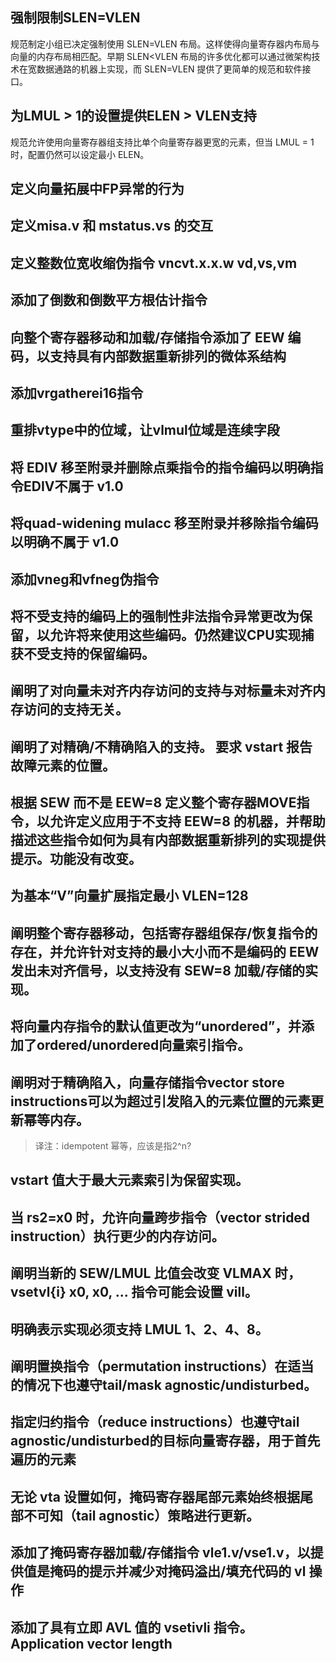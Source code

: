 ## 强制限制SLEN=VLEN

规范制定小组已决定强制使用 SLEN=VLEN 布局。这样使得向量寄存器内布局与向量的内存布局相匹配。早期 SLEN<VLEN 布局的许多优化都可以通过微架构技术在宽数据通路的机器上实现，而 SLEN=VLEN 提供了更简单的规范和软件接口。 

## 为LMUL > 1的设置提供ELEN > VLEN支持

规范允许使用向量寄存器组支持比单个向量寄存器更宽的元素，但当 LMUL = 1 时，配置仍然可以设定最小 ELEN。 

## 定义向量拓展中FP异常的行为



## 定义misa.v 和 mstatus.vs 的交互 



## 定义整数位宽收缩伪指令 vncvt.x.x.w vd,vs,vm 



## 添加了倒数和倒数平方根估计指令



## 向整个寄存器移动和加载/存储指令添加了 EEW 编码，以支持具有内部数据重新排列的微体系结构



## 添加vrgatherei16指令



## 重排vtype中的位域，让vlmul位域是连续字段



## 将 EDIV 移至附录并删除点乘指令的指令编码以明确指令EDIV不属于 v1.0 



## 将quad-widening mulacc 移至附录并移除指令编码以明确不属于 v1.0



## 添加vneg和vfneg伪指令



## 将不受支持的编码上的强制性非法指令异常更改为保留，以允许将来使用这些编码。仍然建议CPU实现捕获不受支持的保留编码。 



## 阐明了对向量未对齐内存访问的支持与对标量未对齐内存访问的支持无关。 



## 阐明了对精确/不精确陷入的支持。 要求 vstart 报告故障元素的位置。



## 根据 SEW 而不是 EEW=8 定义整个寄存器MOVE指令，以允许定义应用于不支持 EEW=8 的机器，并帮助描述这些指令如何为具有内部数据重新排列的实现提供提示。功能没有改变。



## 为基本“V”向量扩展指定最小 VLEN=128



## 阐明整个寄存器移动，包括寄存器组保存/恢复指令的存在，并允许针对支持的最小大小而不是编码的 EEW 发出未对齐信号，以支持没有 SEW=8 加载/存储的实现。 



## 将向量内存指令的默认值更改为“unordered”，并添加了ordered/unordered向量索引指令。 



## 阐明对于精确陷入，向量存储指令vector store instructions可以为超过引发陷入的元素位置的元素更新幂等内存。 

> 译注：idempotent 幂等，应该是指2^n?



## vstart 值大于最大元素索引为保留实现。 



## 当 rs2=x0 时，允许向量跨步指令（vector strided instruction）执行更少的内存访问。 



## 阐明当新的 SEW/LMUL 比值会改变 VLMAX 时，vsetvl{i} x0, x0, ... 指令可能会设置 vill。 



## 明确表示实现必须支持 LMUL 1、2、4、8。 



## 阐明置换指令（permutation instructions）在适当的情况下也遵守tail/mask agnostic/undisturbed。 



## 指定归约指令（reduce instructions）也遵守tail agnostic/undisturbed的目标向量寄存器，用于首先遍历的元素 



## 无论 vta 设置如何，掩码寄存器尾部元素始终根据尾部不可知（tail agnostic）策略进行更新。 



## 添加了掩码寄存器加载/存储指令 vle1.v/vse1.v，以提供值是掩码的提示并减少对掩码溢出/填充代码的 vl 操作 



## 添加了具有立即 AVL 值的 vsetivli 指令。 Application vector length